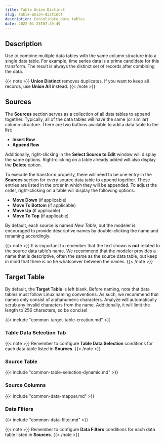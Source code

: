 ```yaml
---
title: Table Union Distinct
slug: table-union-distinct
description: Consolidate data tables
date: 2022-01-25T07:39:49
---
```



## Description


Use to combine multiple data tables with the same column structure into a single data table. For example, time series data is a prime candidate for this transform. The result is always the distinct set of records after combining the data.

{{< note >}}
**Union Distinct** removes duplicates. If you want to keep all records, use **Union All** instead.
{{< /note >}}


## Sources


The **Sources** section serves as a collection of all data tables to append together. Typically, all of the data tables will have the same (or similar) column structure. There are two buttons available to add a data table to the list:


* **Insert Row**
* **Append Row**

Additionally, right-clicking in the **Select Source to Edit** window will display the same options. Right-clicking on a table already added will also display the **Delete** option.


To execute the transform properly, there will need to be one entry in the **Sources** section for every source data table to append together. These entries are listed in the order in which they will be appended. To adjust the order, right-clicking on a table will display the following options:


* **Move Down** (if applicable)
* **Move To Bottom** (if applicable)
* **Move Up** (if applicable)
* **Move To Top** (if applicable)

By default, each source is named *New Table*, but the modeler is encouraged to provide descriptive names by double-clicking the name and renaming accordingly.


{{< note >}}
It is important to remember that the text shown is **not** related to the source data table’s name. We recommend that the modeler provides a name that is descriptive, often the same as the source data table, but keep in mind that there is no tie whatsoever between the names.
{{< /note >}}


## Target Table


By default, the **Target Table** is left blank. Before naming, note that data tables must follow Linux naming conventions. As such, we recommend that names only consist of alphanumeric characters. Analyze will automatically scrub any invalid characters from the name. Additionally, it will limit the length to 256 characters, so be concise!

{{< include "common-target-table-creation.md" >}}



### Table Data Selection Tab

{{< note >}}
Remember to configure **Table Data Selection** conditions for each data table listed in **Sources**.
{{< /note >}}




### Source Table


{{< include "common-table-selection-dynamic.md" >}}



### Source Columns


{{< include "common-data-mapper.md" >}}



### Data Filters

{{< include "common-data-filter.md" >}}

{{< note >}}
Remember to configure **Data Filters** conditions for each data table listed in **Sources**.
{{< /note >}}




